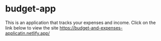 # budget-app

This is an application that tracks your expenses and income.
Click on the link below to view the site https://budget-and-expenses-applicatin.netlify.app/
